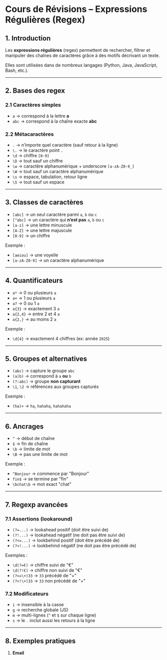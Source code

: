 # Cours de Révisions – Expressions Régulières (Regex)

## 1. Introduction
Les **expressions régulières** (regex) permettent de rechercher, filtrer et manipuler des chaînes de caractères grâce à des motifs décrivant un texte.

Elles sont utilisées dans de nombreux langages (Python, Java, JavaScript, Bash, etc.).

---

## 2. Bases des regex

### 2.1 Caractères simples
- `a` → correspond à la lettre **a**
- `abc` → correspond à la chaîne exacte **abc**

### 2.2 Métacaractères
- `.` → n’importe quel caractère (sauf retour à la ligne)
- `\.` → le caractère point `.`
- `\d` → chiffre `[0-9]`
- `\D` → tout sauf un chiffre
- `\w` → caractère alphanumérique + underscore `[a-zA-Z0-9_]`
- `\W` → tout sauf un caractère alphanumérique
- `\s` → espace, tabulation, retour ligne
- `\S` → tout sauf un espace

---

## 3. Classes de caractères
- `[abc]` → un seul caractère parmi `a`, `b` ou `c`
- `[^abc]` → un caractère qui **n’est pas** `a`, `b` ou `c`
- `[a-z]` → une lettre minuscule
- `[A-Z]` → une lettre majuscule
- `[0-9]` → un chiffre

Exemple :
- `[aeiou]` → une voyelle
- `[a-zA-Z0-9]` → un caractère alphanumérique

---

## 4. Quantificateurs
- `a*` → 0 ou plusieurs `a`
- `a+` → 1 ou plusieurs `a`
- `a?` → 0 ou 1 `a`
- `a{3}` → exactement 3 `a`
- `a{2,4}` → entre 2 et 4 `a`
- `a{2,}` → au moins 2 `a`

Exemple :
- `\d{4}` → exactement 4 chiffres (ex: année `2025`)

---

## 5. Groupes et alternatives
- `(abc)` → capture le groupe `abc`
- `(a|b)` → correspond à `a` **ou** `b`
- `(?:abc)` → groupe **non capturant**
- `\1`, `\2` → références aux groupes capturés

Exemple :
- `(ha)+` → `ha`, `hahaha`, `hahahaha`

---

## 6. Ancrages
- `^` → début de chaîne
- `$` → fin de chaîne
- `\b` → limite de mot
- `\B` → pas une limite de mot

Exemple :
- `^Bonjour` → commence par "Bonjour"
- `fin$` → se termine par "fin"
- `\bchat\b` → mot exact "chat"

---

## 7. Regexp avancées

### 7.1 Assertions (lookaround)
- `(?=...)` → lookahead positif (doit être suivi de)
- `(?!...)` → lookahead négatif (ne doit pas être suivi de)
- `(?<=...)` → lookbehind positif (doit être précédé de)
- `(?<!...)` → lookbehind négatif (ne doit pas être précédé de)

Exemples :
- `\d(?=€)` → chiffre suivi de "€"
- `\d(?!€)` → chiffre non suivi de "€"
- `(?<=\+)33` → `33` précédé de "+"
- `(?<!\+)33` → `33` non précédé de "+"

### 7.2 Modificateurs
- `i` → insensible à la casse
- `g` → recherche globale (JS)
- `m` → multi-lignes (`^` et `$` sur chaque ligne)
- `s` → le `.` inclut aussi les retours à la ligne

---

## 8. Exemples pratiques

1. **Email**
